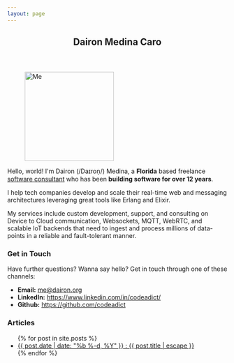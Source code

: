 ```yaml
---
layout: page
---
```


<header>
  <h2>Dairon Medina Caro</h2>
</header>
<p>
<div class="photo"><figure><img src="{{ site.url }}/imgs/photo.png" alt="Me" sizes="(max-width: 204px) 100vw, 204px" width="204" height="204"></figure></div>
Hello, world! I'm Dairon (/Daɪron̩/) Medina, a <b>Florida</b> based freelance <a href="https://www.redclawtech.com">software consultant</a> who has been <b>building software for over 12 years</b>.
</p>
<p>
I help tech companies develop and scale their real-time web and messaging architectures leveraging great tools like Erlang and Elixir.
</p>
<p>
My services include custom development, support, and consulting on Device to Cloud communication, Websockets, MQTT, WebRTC, and scalable IoT backends that need to ingest and process millions of data-points in a reliable and fault-tolerant manner.
</p>
<h3 id="contact-info">Get in Touch</h3>
Have further questions? Wanna say hello? Get in touch through one of these channels:
<ul class="contact">
<li><strong>Email:</strong> <a href="mailto:me@dairon.org">me@dairon.org</a></li>
<li><strong>LinkedIn:</strong> <a href="https://www.linkedin.com/in/codeadict/">https://www.linkedin.com/in/codeadict/</a></li>
<li><strong>Github:</strong> <a href="https://github.com/codeadict">https://github.com/codeadict</a></li>
</ul>
<h3 id="articles">Articles</h3>
<ul>
{% for post in site.posts %}
<li>
<a class="text-gray-dark" href="{{ post.url | relative_url }}">
{{ post.date | date: "%b %-d, %Y" }} : {{ post.title | escape }}
</a>
</li>
{% endfor %}
</ul>